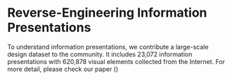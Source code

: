 # Reverse-Engineering Information Presentations

To understand information presentations, we contribute a large-scale design dataset to the community. It includes 23,072 information presentations with 620,878 visual elements collected from the Internet. For more detail, please check our paper ()